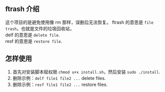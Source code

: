 ## ftrash 介绍
这个项目的是避免使用像 rm 那样，误删后无法恢复。
ftrash 的意思是 `file trash`，也就是文件的垃圾回收站，<br />
delf 的意思是 `delete file`.<br />
resf 的意思是 `restore file`.<br />

## 怎样使用
1. 首先对安装脚本赋权限 `chmod u+x install.sh`，然后安装 `sudo ./install`.
2. 删除示例：`delf file1 file2 ...` delete files.
3. 删除示例：`resf file1 file2 ...` restore files.
